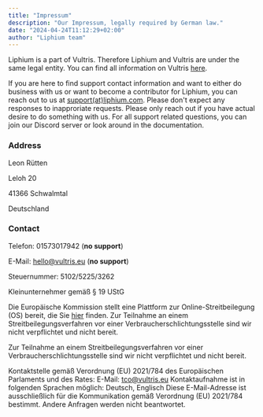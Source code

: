 ```yaml
---
title: "Impressum"
description: "Our Impressum, legally required by German law."
date: "2024-04-24T11:12:29+02:00"
author: "Liphium team"
---
```


Liphium is a part of Vultris. Therefore Liphium and Vultris are under the same legal entity. You can find all information on Vultris [here](https://vultris.cloud).

If you are here to find support contact information and want to either do business with us or want to become a contributor for Liphium, you can reach out to us at [support(at)liphium.com](mailto:support@liphium.com). Please don't expect any responses to inapproriate requests. Please only reach out if you have actual desire to do something with us. For all support related questions, you can join our Discord server or look around in the documentation.

### Address

Leon Rütten

Leloh 20

41366 Schwalmtal

Deutschland 

### Contact

Telefon: 01573017942 (**no support**)

E-Mail: hello@vultris.eu (**no support**)

Steuernummer: 5102/5225/3262

Kleinunternehmer gemäß § 19 UStG

Die Europäische Kommission stellt eine Plattform zur Online-Streitbeilegung (OS) bereit, die Sie [hier](https://ec.europa.eu/consumers/odr/) finden. Zur Teilnahme an einem Streitbeilegungsverfahren vor einer Verbraucherschlichtungsstelle sind wir nicht verpflichtet und nicht bereit.

Zur Teilnahme an einem Streitbeilegungsverfahren vor einer Verbraucherschlichtungsstelle sind wir nicht verpflichtet und nicht bereit.

Kontaktstelle gemäß Verordnung (EU) 2021/784 des Europäischen Parlaments und des Rates:
E-Mail: [tco@vultris.eu](mailto:tco@vultris.eu) Kontaktaufnahme ist in folgenden Sprachen möglich: Deutsch, Englisch Diese E-Mail-Adresse ist ausschließlich für die Kommunikation gemäß Verordnung (EU) 2021/784 bestimmt. Andere Anfragen werden nicht beantwortet. 
